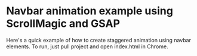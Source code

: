 # Navbar animation example using ScrollMagic and GSAP
Here's a quick example of how to create staggered animation using navbar elements.
To run, just pull project and open index.html in Chrome.